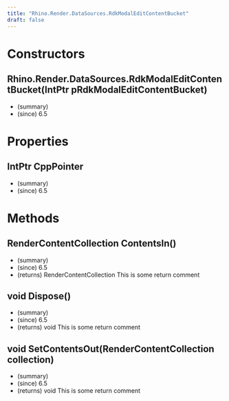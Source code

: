 ```yaml
---
title: "Rhino.Render.DataSources.RdkModalEditContentBucket"
draft: false
---
```


# Constructors
## Rhino.Render.DataSources.RdkModalEditContentBucket(IntPtr pRdkModalEditContentBucket)
- (summary) 
- (since) 6.5
# Properties
## IntPtr CppPointer
- (summary) 
- (since) 6.5
# Methods
## RenderContentCollection ContentsIn()
- (summary) 
- (since) 6.5
- (returns) RenderContentCollection This is some return comment
## void Dispose()
- (summary) 
- (since) 6.5
- (returns) void This is some return comment
## void SetContentsOut(RenderContentCollection collection)
- (summary) 
- (since) 6.5
- (returns) void This is some return comment
